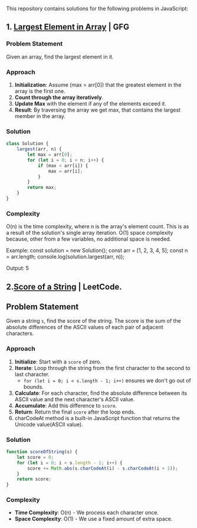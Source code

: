 This repository contains solutions for the following problems in JavaScript:

## 1. [Largest Element in Array](https://www.geeksforgeeks.org/problems/largest-element-in-array4009/) | GFG

### Problem Statement
Given an array, find the largest element in it.

### Approach

1. **Initialization**: Assume (max = arr[0]) that the greatest element in the array is the first one.
2. **Count through the array iteratively**.
3. **Update Max** with the element if any of the elements exceed it.
4. **Result**: By traversing the array we get max, that contains the largest member in the array.

### Solution
```javascript
class Solution {
    largest(arr, n) {
        let max = arr[0];
        for (let i = 0; i < n; i++) {
            if (max < arr[i]) {
                max = arr[i];
            }
        }
        return max;
    }
}
```
### Complexity 
O(n) is the time complexity, where n is the array's element count. This is as a result of the solution's single array iteration.
O(1) space complexity because, other from a few variables, no additional space is needed.

Example:
const solution = new Solution();
const arr = [1, 2, 3, 4, 5];
const n = arr.length;
console.log(solution.largest(arr, n));

Output:
5

## 2.[Score of a String](https://leetcode.com/problems/score-of-a-string/) | LeetCode.

## Problem Statement

Given a string `s`, find the score of the string. The score is the sum of the absolute differences of the ASCII values of each pair of adjacent characters.

### Approach

1. **Initialize**: Start with a `score` of zero.
2. **Iterate**: Loop through the string from the first character to the second to last character.
   - `for (let i = 0; i < s.length - 1; i++)` ensures we don't go out of bounds.
3. **Calculate**: For each character, find the absolute difference between its ASCII value and the next character's ASCII value.
4. **Accumulate**: Add this difference to `score`.
5. **Return**: Return the final `score` after the loop ends.
6. charCodeAt method is a built-in JavaScript function that returns the Unicode value(ASCII value).
    
### Solution

```javascript
function scoreOfString(s) {
    let score = 0;
    for (let i = 0; i < s.length - 1; i++) {
        score += Math.abs(s.charCodeAt(i) - s.charCodeAt(i + 1));
    }
    return score;
}
```

### Complexity

- **Time Complexity**: O(n) - We process each character once.
- **Space Complexity**: O(1) - We use a fixed amount of extra space.
